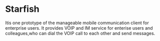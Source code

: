 Starfish
========

Itis one prototype of the manageable mobile communication client for enterprise users. It provides VOIP and IM service for enterise users and colleagues,who can dial the VOIP call to each other and send messages.
